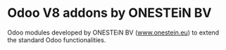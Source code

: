 Odoo V8 addons by ONESTEiN BV
=================================

Odoo modules developed by ONESTEiN BV (www.onestein.eu) to extend the standard Odoo functionalities.
